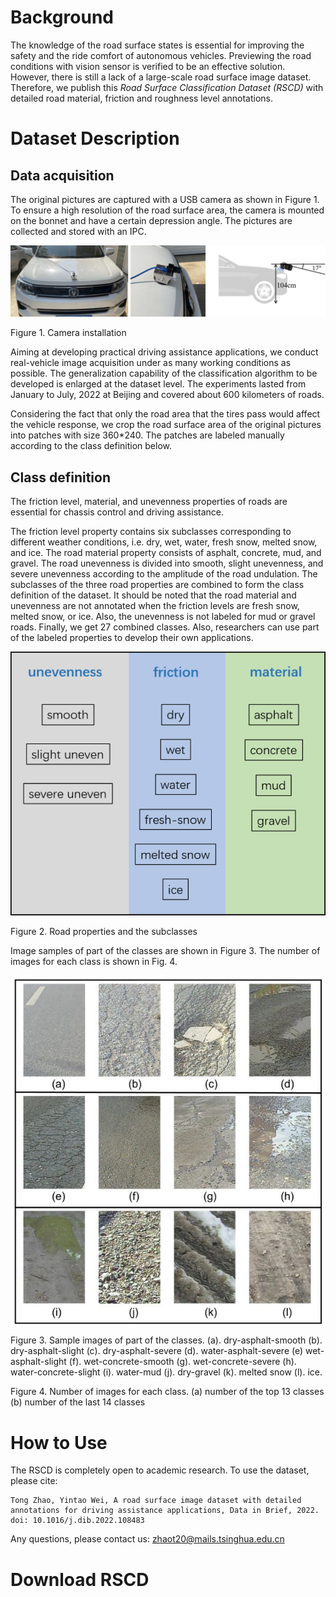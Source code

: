 # Background

The knowledge of the road surface states is essential for improving the safety and the ride comfort of autonomous vehicles. Previewing the road conditions with vision sensor is verified to be an effective solution. However, there is still a lack of a large-scale road surface image dataset. Therefore, we publish this *Road Surface Classification Dataset (RSCD)* with detailed road material, friction and roughness level annotations.

# Dataset Description

## Data acquisition

The original pictures are captured with a USB camera as shown in Figure 1. To ensure a high resolution of the road surface area, the camera is mounted on the bonnet and have a certain depression angle. The pictures are collected and stored with an IPC.

![](img/73700cbe3a4288b07634d10d4e39bed7.png)

Figure 1. Camera installation

Aiming at developing practical driving assistance applications, we conduct real-vehicle image acquisition under as many working conditions as possible. The generalization capability of the classification algorithm to be developed is enlarged at the dataset level. The experiments lasted from January to July, 2022 at Beijing and covered about 600 kilometers of roads.

Considering the fact that only the road area that the tires pass would affect the vehicle response, we crop the road surface area of the original pictures into patches with size 360\*240. The patches are labeled manually according to the class definition below.

## Class definition

The friction level, material, and unevenness properties of roads are essential for chassis control and driving assistance.

The friction level property contains six subclasses corresponding to different weather conditions, i.e. dry, wet, water, fresh snow, melted snow, and ice. The road material property consists of asphalt, concrete, mud, and gravel. The road unevenness is divided into smooth, slight unevenness, and severe unevenness according to the amplitude of the road undulation. The subclasses of the three road properties are combined to form the class definition of the dataset. It should be noted that the road material and unevenness are not annotated when the friction levels are fresh snow, melted snow, or ice. Also, the unevenness is not labeled for mud or gravel roads. Finally, we get 27 combined classes. Also, researchers can use part of the labeled properties to develop their own applications.

![](img/0b21fdac7d360cf991a31a85c384153f.png)

Figure 2. Road properties and the subclasses

Image samples of part of the classes are shown in Figure 3. The number of images for each class is shown in Fig. 4.

![](img/7a6b1c5d4a0480b1af04580602aae733.jpeg)

Figure 3. Sample images of part of the classes. (a). dry-asphalt-smooth (b). dry-asphalt-slight (c). dry-asphalt-severe (d). water-asphalt-severe (e) wet-asphalt-slight (f). wet-concrete-smooth (g). wet-concrete-severe (h). water-concrete-slight (i). water-mud (j). dry-gravel (k). melted snow (l). ice.

Figure 4. Number of images for each class. (a) number of the top 13 classes (b) number of the last 14 classes

# How to Use

The RSCD is completely open to academic research. To use the dataset, please cite:

    Tong Zhao, Yintao Wei, A road surface image dataset with detailed annotations for driving assistance applications, Data in Brief, 2022. doi: 10.1016/j.dib.2022.108483

Any questions, please contact us: zhaot20@mails.tsinghua.edu.cn

# Download RSCD
